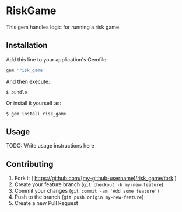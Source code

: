 # RiskGame

This gem handles logic for running a risk game.

## Installation

Add this line to your application's Gemfile:

```ruby
gem 'risk_game'
```

And then execute:

    $ bundle

Or install it yourself as:

    $ gem install risk_game

## Usage

TODO: Write usage instructions here

## Contributing

1. Fork it ( https://github.com/[my-github-username]/risk_game/fork )
2. Create your feature branch (`git checkout -b my-new-feature`)
3. Commit your changes (`git commit -am 'Add some feature'`)
4. Push to the branch (`git push origin my-new-feature`)
5. Create a new Pull Request
